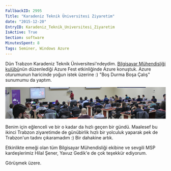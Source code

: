 ```yaml
---
FallbackID: 2995
Title: "Karadeniz Teknik Üniversitesi Ziyaretim"
date: "2015-12-20"
EntryID: Karadeniz_Teknik_Universitesi_Ziyaretim
IsActive: True
Section: software
MinutesSpent: 8
Tags: Seminer, Windows Azure
---
```

Dün Trabzon Karadeniz Teknik Üniversitesi'ndeydim. [Bilgisayar Mühendisliği kulübü](https://twitter.com/ktu_cec)nün düzenlediği Azure Fest etkinliğinde Azure konuştuk. Azure oturumunun haricinde yoğun istek üzerine :) "Boş Durma Boşa Çalış" sunumumu da yaptım.  

![](media/Karadeniz_Teknik_Universitesi_Ziyaretim/trabzon.jpg)

Benim için eğlenceli ve bir o kadar da hızlı geçen bir gündü. Maalesef bu ikinci Trabzon ziyaretimde de günübirlik hızlı bir yolculuk yaparak pek de Trabzon'un tadını çıkaramadım :) Bir dahakine artık.

Etkinlikte emeği olan tüm Bilgisayar Mühendisliği ekibine ve sevgili MSP kardeşlerimiz Hilal Şener, Yavuz Gedik'e de çok teşekkür ediyorum. 

Görüşmek üzere.
